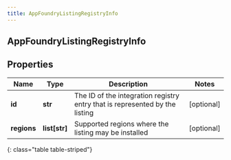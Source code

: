 ```yaml
---
title: AppFoundryListingRegistryInfo
---
```

## AppFoundryListingRegistryInfo

## Properties

|Name | Type | Description | Notes|
|------------ | ------------- | ------------- | -------------|
| **id** | **str** | The ID of the integration registry entry that is represented by the listing | [optional] |
| **regions** | **list[str]** | Supported regions where the listing may be installed | [optional] |
{: class="table table-striped"}


